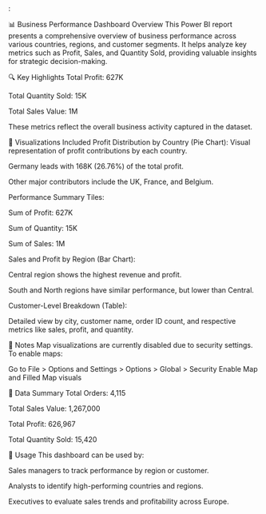 :

📊 Business Performance Dashboard Overview
This Power BI report presents a comprehensive overview of business performance across various countries, regions, and customer segments. It helps analyze key metrics such as Profit, Sales, and Quantity Sold, providing valuable insights for strategic decision-making.

🔍 Key Highlights
Total Profit: 627K

Total Quantity Sold: 15K

Total Sales Value: 1M

These metrics reflect the overall business activity captured in the dataset.

📌 Visualizations Included
Profit Distribution by Country (Pie Chart):
Visual representation of profit contributions by each country.

Germany leads with 168K (26.76%) of the total profit.

Other major contributors include the UK, France, and Belgium.

Performance Summary Tiles:

Sum of Profit: 627K

Sum of Quantity: 15K

Sum of Sales: 1M

Sales and Profit by Region (Bar Chart):

Central region shows the highest revenue and profit.

South and North regions have similar performance, but lower than Central.

Customer-Level Breakdown (Table):

Detailed view by city, customer name, order ID count, and respective metrics like sales, profit, and quantity.

🚫 Notes
Map visualizations are currently disabled due to security settings. To enable maps:

Go to File > Options and Settings > Options > Global > Security
Enable Map and Filled Map visuals

📂 Data Summary
Total Orders: 4,115

Total Sales Value: 1,267,000

Total Profit: 626,967

Total Quantity Sold: 15,420

🧾 Usage
This dashboard can be used by:

Sales managers to track performance by region or customer.

Analysts to identify high-performing countries and regions.

Executives to evaluate sales trends and profitability across Europe.

